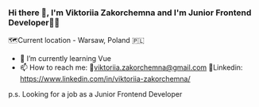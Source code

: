 ### Hi there 👋, I'm Viktoriia Zakorchemna and I'm Junior Frontend Developer👩‍💻
🗺Current location - Warsaw, Poland 🇵🇱

- 🌱 I’m currently learning Vue
- 📫 How to reach me: 
📌viktoriia.zakorchemna@gmail.com
📌Linkedin: https://www.linkedin.com/in/viktoriia-zakorchemna/

p.s. Looking for a job as a Junior Frontend Developer

